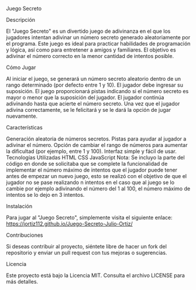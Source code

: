 Juego Secreto

Descripción

El "Juego Secreto" es un divertido juego de adivinanza en el que los jugadores intentan adivinar un número secreto generado aleatoriamente por el programa. Este juego es ideal para practicar habilidades de programación y lógica, así como para entretener a amigos y familiares. El objetivo es adivinar el número correcto en la menor cantidad de intentos posible.

Cómo Jugar

Al iniciar el juego, se generará un número secreto aleatorio dentro de un rango determinado (por defecto entre 1 y 10).
El jugador debe ingresar su suposición.
El juego proporcionará pistas indicando si el número secreto es mayor o menor que la suposición del jugador.
El jugador continúa adivinando hasta que acierte el número secreto.
Una vez que el jugador adivina correctamente, se le felicitará y se le dará la opción de jugar nuevamente.

Características

Generación aleatoria de números secretos.
Pistas para ayudar al jugador a adivinar el número.
Opción de cambiar el rango de números para aumentar la dificultad (por ejemplo, entre 1 y 100).
Interfaz simple y fácil de usar.
Tecnologías Utilizadas
HTML
CSS
JavaScript
Nota:
Se incluyo la parte del código en donde se solicitaba que se complete la funcionalidad de implementar el número máximo de 
intentos que el jugador puede tener antes de empezar un nuevo juego, esto se realizó con el objetivo de que el jugador no 
se pase realizando n intentos en el caso que al juego se lo cambie por ejemplo adivinando el número del 1 al 100, el 
número máximo de intentos se lo dejo en 3 intentos.

Instalación

Para jugar al "Juego Secreto", simplemente visita el siguiente enlace: https://jortiz112.github.io/Juego-Secreto-Julio-Ortiz/

Contribuciones

Si deseas contribuir al proyecto, siéntete libre de hacer un fork del repositorio y enviar un pull request con tus mejoras o sugerencias.

Licencia

Este proyecto está bajo la Licencia MIT. Consulta el archivo LICENSE para más detalles.

